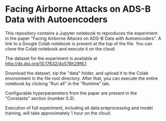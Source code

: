 # Facing Airborne Attacks on ADS-B Data with Autoencoders


This repository contains a Jupyter notebook to reproduces the experiment in the paper "Facing Airborne Attacks on ADS-B Data with Autoencoders".
A link to a Google Colab notebook is present at the top of the file.
You can clone the Colab notebook and execute it on the cloud.

The dataset for the experiment is available at http://dx.doi.org/10.17632/4x578h29f6.1

Download the dataset, zip the "data" folder, and upload it to the Colab environment in the file root directory.
After that, you can execute the entire notebook by clicking "Run all" in the "Runtime" tab.

Configurable hyperparameters from the paper are present in the "Constants" section (number 0.3).

Execution of full experiment, including all data preprocessing and model training, will take approximately 1 hour on the cloud.




